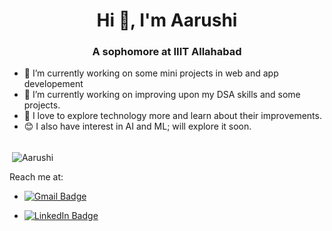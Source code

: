 <h1 align="center">Hi 👋, I'm Aarushi</h1>
<h3 align="center">A sophomore at IIIT Allahabad</h3>

- 🔭 I’m currently working on some mini projects in web and app developement
- 🌱 I’m currently working on improving upon my DSA skills and some projects.
- 👯 I  love to explore technology more and learn about their improvements.
- 😊 I also have interest in AI and ML; will explore it soon.
<br></br>

<p>&nbsp;<img align="center" src="https://github-readme-stats.vercel.app/api?username=xxx32&show_icons=true&count_private=true&theme=dark" alt="Aarushi" /></p>
Reach me at:

* [![Gmail Badge](https://img.shields.io/badge/-Gmail-c14438?style=flat-square&logo=Gmail&logoColor=white&link=mailto:IIT2019032@iiita.ac.in)](mailto:IIT2019032@iiita.ac.in)

* [![LinkedIn Badge](https://img.shields.io/badge/-LinkedIn-c14438?style=flat-square&logo=LinkedIn&logoColor=white&link=https://www.linkedin.com/in/aarushi-a-ba611b196/)](https://www.linkedin.com/in/aarushi-a-ba611b196/)
